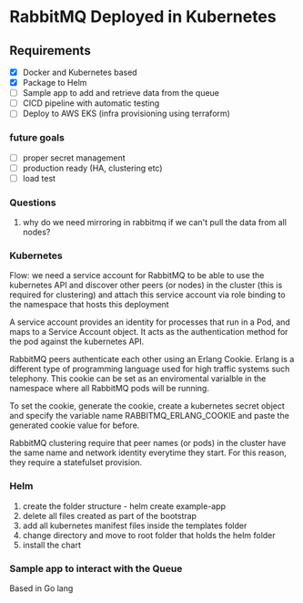 # RabbitMQ Deployed in Kubernetes

## Requirements

- [x] Docker and Kubernetes based
- [x] Package to Helm
- [ ] Sample app to add and retrieve data from the queue
- [ ] CICD pipeline with automatic testing
- [ ] Deploy to AWS EKS (infra provisioning using terraform)

### future goals

- [ ] proper secret management
- [ ] production ready (HA, clustering etc)
- [ ] load test

### Questions

1) why do we need mirroring in rabbitmq if we can't pull the data from all nodes?  

### Kubernetes

Flow: we need a service account for RabbitMQ to be able to use the kubernetes API and discover other peers (or nodes) in the cluster (this is required for clustering) and attach this service account via role binding to the namespace that hosts this deployment

A service account provides an identity for processes that run in a Pod, and maps to a Service Account object. It acts as the authentication method for the pod against the kubernetes API.

RabbitMQ peers authenticate each other using an Erlang Cookie. Erlang is a different type of programming language used for high traffic systems such telephony. This cookie can be set as an enviromental varialble in the namespace where all RabbitMQ pods will be running.

To set the cookie, generate the cookie, create a kubernetes secret object and specify the variable name RABBITMQ_ERLANG_COOKIE and paste the generated cookie value for before.

RabbitMQ clustering require that peer names (or pods) in the cluster have the same name and network identity everytime they start. For this reason, they require a statefulset provision.

### Helm

1) create the folder structure - helm create example-app
2) delete all files created as part of the bootstrap
3) add all kubernetes manifest files inside the templates folder
4) change directory and move to root folder that holds the helm folder
5) install the chart

### Sample app to interact with the Queue

Based in Go lang
